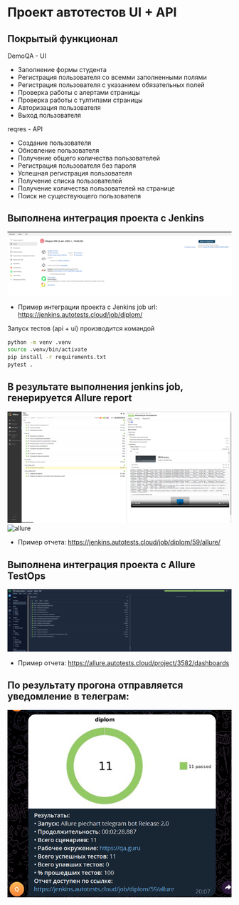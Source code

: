 # Проект автотестов UI + API

## Покрытый функционал
DemoQA - UI
- Заполнение формы студента
- Регистрация пользователя со всемми заполненными полями
- Регистрация пользователя с указанием обязательных полей
- Проверка работы с алертами страницы
- Проверка работы с тултипами страницы
- Авторизация пользователя
- Выход пользователя

reqres - API
- Создание пользователя
- Обновление пользователя
- Получение общего количества пользователей
- Регистрация пользователя без пароля
- Успешная регистрация пользователя
- Получение списка пользователей
- Получение количества пользователей на странице
- Поиск не существующего пользователя

## Выполнена интеграция проекта с Jenkins
![jenkins](/resources/jenkins.png)
- Пример интеграции проекта с Jenkins job url: https://jenkins.autotests.cloud/job/diplom/

Запуск тестов (api + ui) производится командой 
```sh
python -m venv .venv
source .venv/bin/activate
pip install -r requirements.txt
pytest .
```

## В результате выполнения jenkins job, генерируется Allure report
![allure](/resources/allurerport.png)
![allure](/resources/allurerport2.png)
- Пример отчета: https://jenkins.autotests.cloud/job/diplom/59/allure/

## Выполнена интеграция проекта с Allure TestOps
![allure](/resources/allureto.png)
- Пример отчета: https://allure.autotests.cloud/project/3582/dashboards

## По результату прогона отправляется уведомление в телеграм:
![tg bot](/resources/tg.png)


